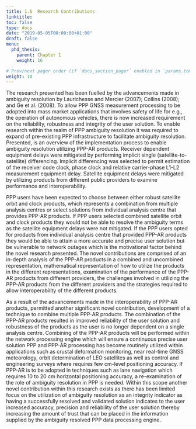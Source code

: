 ```yaml
---
title: 1.6	Research Contributions
linktitle:
toc: false
type: docs
date: "2019-05-05T00:00:00+01:00"
draft: false
menu:
  phd_thesis:
    parent: Chapter 1
    weight: 16

# Prev/next pager order (if `docs_section_pager` enabled in `params.toml`)
weight: 10
--- 
```


The research presented has been fuelled by the advancements made in ambiguity resolution by Laurichesse and Mercier (2007); Collins (2008); and Ge et al. (2008). To allow PPP GNSS measurement processing to be adopted into mass market applications that involves safety of life for e.g., the operation of autonomous vehicles, there is now increased requirement on the reliability, robustness and integrity of the user solution. To enable research within the realm of PPP ambiguity resolution it was required to expand of pre-existing PPP infrastructure to facilitate ambiguity resolution. Presented, is an overview of the implementation process to enable ambiguity resolution utilizing PPP-AR products. Receiver dependent equipment delays were mitigated by performing implicit single (satellite-to-satellite) differencing. Implicit differencing was selected to permit estimation of the receiver code clock, phase clock and relative carrier-phase L1-L2 measurement equipment delay. Satellite equipment delays were mitigated by utilizing products from different public providers to examine performance and interoperability.

PPP users have been expected to choose between either robust satellite orbit and clock products, which represents a combination from multiple analysis centres or select solutions from individual analysis centre that provides PPP-AR products. If PPP users selected combined satellite orbit and clock products they would not be able to resolve the ambiguity terms as the satellite equipment delays were not mitigated. If the PPP users opted for products from individual analysis centre that provided PPP-AR products they would be able to attain a more accurate and precise user solution but be vulnerable to network outages which is the motivational factor behind the novel research presented. The novel contributions are comprised of an in-depth analysis of the PPP-AR products in a combined and uncombined representation, mathematical representation of how to utilize the products in the different representations, examination of the performance of the PPP-AR products from different providers, the challenges involved in utilizing the PPP-AR products from the different providers and the strategies required to allow interoperability of the different products. 

As a result of the advancements made in the interoperability of PPP-AR products, permitted another significant novel contribution, development of a technique to combine multiple PPP-AR products. The combination of the PPP-AR products resulted in improved reliability of the user solution and robustness of the products as the user is no longer dependent on a single analysis centre. Combining of the PPP-AR products will be performed within the network processing engine which will ensure a continuous precise user solution
PPP and PPP-AR processing has become routinely utilized within applications such as crustal deformation monitoring, near real-time GNSS meteorology, orbit determination of LEO satellites as well as control and engineering surveys where requires few cm-level positioning accuracy. If PPP-AR is to be adopted in techniques such as lane navigation which requires 10 to 20 cm horizontal positioning accuracy, a re-examination of the role of ambiguity resolution in PPP is needed. Within this scope another novel contribution within this research exists as there has been limited focus on the utilization of ambiguity resolution as an integrity indicator as having a successfully resolved and validated solution indicates to the user increased accuracy, precision and reliability of the user solution thereby increasing the amount of trust that can be placed in the information supplied by the ambiguity resolved PPP data processing engine.


